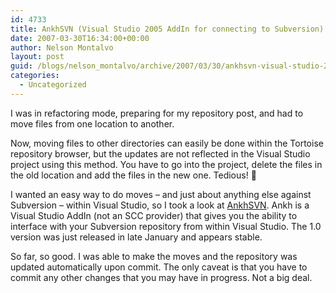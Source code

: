 ```yaml
---
id: 4733
title: AnkhSVN (Visual Studio 2005 AddIn for connecting to Subversion)
date: 2007-03-30T16:34:00+00:00
author: Nelson Montalvo
layout: post
guid: /blogs/nelson_montalvo/archive/2007/03/30/ankhsvn-visual-studio-2005-addin-for-connecting-to-subversion.aspx
categories:
  - Uncategorized
---
```

I was in refactoring mode, preparing for my repository post, and had to move files from one location to another.  
  
Now, moving files to other directories can easily be done within the Tortoise repository browser, but the updates are not reflected in the Visual Studio project using this method. You have to go into the project, delete the files in the old location and add the files in the new one. Tedious! 🙂  
  
I wanted an easy way to do moves &#8211; and just about anything else against Subversion &#8211; within Visual Studio, so I took a look at [AnkhSVN](http://ankhsvn.tigris.org/). Ankh is a Visual Studio AddIn (not an SCC provider) that gives you the ability to interface with your Subversion repository from within Visual Studio. The 1.0 version was just released in late January and appears stable.  
  
So far, so good. I was able to make the moves and the repository was updated automatically upon commit. The only caveat is that you have to commit any other changes that you may have in progress. Not a big deal.